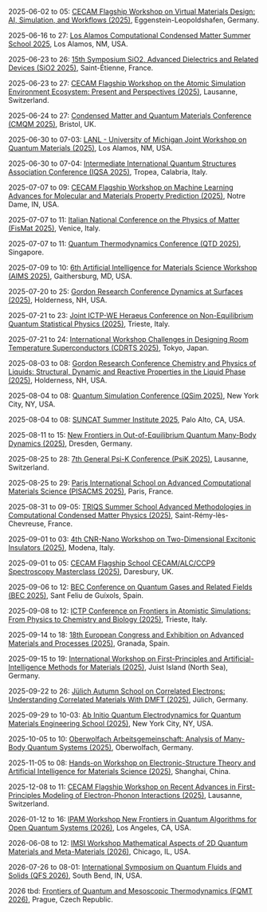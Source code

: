 2025-06-02 to 05: [CECAM Flagship Workshop on Virtual Materials Design: AI, Simulation, and Workflows (2025)](https://cecam.org/workshop-details/virtual-materials-design-ai-simulation-and-workflows-1398 "This workshop focuses on virtual materials design, covering AI-driven simulations, molecular dynamics, and automated workflows. Topics include machine learning for material properties, high-throughput screening, and applications in energy materials, emphasizing integrated computational design strategies."), Eggenstein-Leopoldshafen, Germany.

2025-06-16 to 27: [Los Alamos Computational Condensed Matter Summer School 2025](https://laccmss.github.io/2025/ "This summer school focuses on computational condensed matter physics, covering density functional theory, Monte Carlo methods, and molecular dynamics. Topics include quantum materials, superconductivity, and applications in energy, emphasizing computational techniques for material simulations."), Los Alamos, NM, USA.

2025-06-23 to 26: [15th Symposium SiO2, Advanced Dielectrics and Related Devices (SiO2 2025)](https://sio2-2025.sciencesconf.org/ "SiO2 2025 focuses on advanced dielectrics, covering silicon dioxide, high-k materials, and thin-film technologies. Topics include dielectric properties, interface engineering, and applications in microelectronics and photonics, emphasizing material advancements for next-generation devices."), Saint-Étienne, France.

2025-06-23 to 27: [CECAM Flagship Workshop on the Atomic Simulation Environment Ecosystem: Present and Perspectives (2025)](https://cecam.org/workshop-details/the-atomic-simulation-environment-ecosystem-present-and-perspectives-1373 "This workshop focuses on the Atomic Simulation Environment, covering computational tools for materials simulations, molecular dynamics, and quantum chemistry. Topics include workflow automation, materials discovery, and applications in nanotechnology, emphasizing open-source simulation ecosystems."), Lausanne, Switzerland.

2025-06-24 to 27: [Condensed Matter and Quantum Materials Conference (CMQM 2025)](https://iop.org/events/condensed-matter-and-quantum-materials-cmqm-2025 "CMQM 2025 explores condensed matter and quantum materials, covering topological insulators, superconductors, and spintronics. Topics include quantum phase transitions, material synthesis, and applications in quantum technologies, emphasizing theoretical and experimental material advancements."), Bristol, UK.

2025-06-30 to 07-03: [LANL - University of Michigan Joint Workshop on Quantum Materials (2025)](https://web.cvent.com/event/f9f269b6-7290-4bc2-bab3-e380a2747bfb/ "This workshop focuses on quantum materials, covering topological phases, quantum magnetism, and high-temperature superconductors. Topics include material synthesis, computational modeling, and applications in quantum electronics, emphasizing collaborative research in quantum material advancements."), Los Alamos, NM, USA.

2025-06-30 to 07-04: [Intermediate International Quantum Structures Association Conference (IQSA 2025)](https://sites.google.com/view/2025-iqsa-intermediate-tropea/home "IQSA 2025 focuses on quantum structures, covering quantum logic, operator algebras, and quantum materials. Topics include quantum coherence, topological materials, and applications in quantum computing, emphasizing mathematical and physical quantum structural frameworks."), Tropea, Calabria, Italy.

2025-07-07 to 09: [CECAM Flagship Workshop on Machine Learning Advances for Molecular and Materials Property Prediction (2025)](https://cecam.org/workshop-details/machine-learning-advances-for-molecular-and-materials-property-prediction-1443 "This workshop explores machine learning for molecular and materials property prediction, covering neural networks, graph-based models, and high-throughput screening. Topics include electronic structure, material design, and applications in energy and nanotechnology, emphasizing AI-driven material discovery."), Notre Dame, IN, USA.

2025-07-07 to 11: [Italian National Conference on the Physics of Matter (FisMat 2025)](https://eventi.cnism.it/fismat2025/ "FisMat 2025 focuses on condensed matter physics, covering quantum materials, superconductivity, and nanostructures. Topics include topological phases, spintronics, and photonics, with applications in quantum technologies and energy, emphasizing experimental and theoretical material science advancements."), Venice, Italy.

2025-07-07 to 11: [Quantum Thermodynamics Conference (QTD 2025)](https://qtd2025.quantumlah.org "QTD 2025 focuses on quantum thermodynamics, covering quantum heat engines, entropy production, and open quantum systems. Topics include quantum thermal machines, fluctuation theorems, and applications in quantum technologies, emphasizing theoretical and experimental quantum thermodynamic principles."), Singapore.

2025-07-09 to 10: [6th Artificial Intelligence for Materials Science Workshop (AIMS 2025)](https://www.nist.gov/news-events/events/2025/07/artificial-intelligence-materials-science-aims-workshop "AIMS 2025 focuses on AI for materials science, covering machine learning for property prediction, materials discovery, and synthesis optimization. Topics include neural networks, high-throughput screening, and applications in energy and electronics, emphasizing AI-driven material innovation."), Gaithersburg, MD, USA.

2025-07-20 to 25: [Gordon Research Conference Dynamics at Surfaces (2025)](https://grc.org/dynamics-at-surfaces-conference/2025/ "This conference explores surface dynamics, covering adsorption, diffusion, and surface reactions. Topics include catalytic surfaces, thin-film growth, and applications in materials science and nanotechnology, emphasizing experimental and computational studies of surface dynamical processes."), Holderness, NH, USA.

2025-07-21 to 23: [Joint ICTP-WE Heraeus Conference on Non-Equilibrium Quantum Statistical Physics (2025)](https://indico.ictp.it/event/10855 "This conference focuses on non-equilibrium quantum statistical physics, covering quantum transport, open quantum systems, and thermalization. Topics include quantum many-body dynamics, applications in condensed matter, emphasizing theoretical and computational non-equilibrium quantum phenomena."), Trieste, Italy.

2025-07-21 to 24: [International Workshop Challenges in Designing Room Temperature Superconductors (CDRTS 2025)](https://cdrts2025.wordpress.com "CDRTS 2025 focuses on room-temperature superconductors, covering high-Tc materials, computational design, and experimental synthesis. Topics include electronic structure, pairing mechanisms, and applications in energy and electronics, emphasizing advancements in superconductor material discovery."), Tokyo, Japan.

2025-08-03 to 08: [Gordon Research Conference Chemistry and Physics of Liquids: Structural, Dynamic and Reactive Properties in the Liquid Phase (2025)](https://grc.org/chemistry-and-physics-of-liquids-conference/2025/ "This conference explores liquid-phase chemistry and physics, covering structural dynamics, solvation, and reactive properties. Topics include ionic liquids, supercritical fluids, and applications in materials and biophysics, emphasizing experimental and computational studies of liquid systems."), Holderness, NH, USA.

2025-08-04 to 08: [Quantum Simulation Conference (QSim 2025)](https://qsimconference.org "QSim 2025 focuses on quantum simulation, covering analog and digital quantum simulators, quantum many-body systems, and quantum chemistry. Topics include applications in materials and condensed matter physics, emphasizing experimental and theoretical quantum simulation advancements."), New York City, NY, USA.

2025-08-04 to 08: [SUNCAT Summer Institute 2025](https://suncat.stanford.edu/events/suncat-summer-institute-2025 "Focuses on catalysis and quantum materials for sustainable energy. Topics include computational modeling of catalytic processes, surface chemistry, and electronic structure calculations, with applications in renewable energy and chemical conversion."), Palo Alto, CA, USA.

2025-08-11 to 15: [New Frontiers in Out-of-Equilibrium Quantum Many-Body Dynamics (2025)](https://pks.mpg.de/qudyn25 "This conference explores out-of-equilibrium quantum many-body dynamics, covering quantum thermalization, driven systems, and entanglement dynamics. Topics include applications in condensed matter and quantum simulation, emphasizing theoretical and experimental studies of non-equilibrium quantum systems."), Dresden, Germany.

2025-08-25 to 28: [7th General Psi-K Conference (PsiK 2025)](https://psik2025.net "PsiK 2025 focuses on computational materials science, covering density functional theory, electronic structure, and quantum simulations. Topics include topological materials, magnetism, and applications in energy and nanotechnology, emphasizing advanced computational methods for material properties."), Lausanne, Switzerland.

2025-08-25 to 29: [Paris International School on Advanced Computational Materials Science (PISACMS 2025)](https://pisacms.sciencesconf.org/ "PISACMS 2025 focuses on computational materials science, covering molecular dynamics, density functional theory, and machine learning. Topics include materials design, electronic properties, and applications in energy and nanotechnology, emphasizing advanced computational techniques for material discovery."), Paris, France.

2025-08-31 to 09-05: [TRIQS Summer School Advanced Methodologies in Computational Condensed Matter Physics (2025)](https://indico.flatironinstitute.org/event/4011/ "This summer school explores computational condensed matter physics, covering quantum Monte Carlo, dynamical mean-field theory, and tensor networks. Topics include strongly correlated systems, topological materials, and applications in electronics, emphasizing advanced computational methodologies."), Saint-Rémy-lès-Chevreuse, France.

2025-09-01 to 03: [4th CNR-Nano Workshop on Two-Dimensional Excitonic Insulators (2025)](https://excitonic-insulator.nano.cnr.it/workshop-2d-excitonic-insulator/ "Focuses on two-dimensional excitonic insulators in quantum materials. Topics include electronic properties, quantum simulations, and applications in condensed matter physics and nanotechnology."), Modena, Italy.

2025-09-01 to 05: [CECAM Flagship School CECAM/ALC/CCP9 Spectroscopy Masterclass (2025)](https://www.cecam.org/workshop-details/cecamalcccp9-spectroscopy-masterclass-1439 "Focuses on computational spectroscopy for quantum materials. Topics include advanced simulation techniques, electronic structure calculations, and spectroscopic methods like X-ray and optical spectroscopy. The masterclass covers software tools, density functional theory, and applications in condensed matter physics and materials science."), Daresbury, UK.

2025-09-06 to 12: [BEC Conference on Quantum Gases and Related Fields (BEC 2025)](https://indico.phys.ethz.ch/event/143/ "BEC 2025 explores Bose-Einstein condensates and quantum gases, covering ultracold atoms, superfluidity, and quantum simulations. Topics include applications in quantum computing, topological phases, and many-body physics, emphasizing experimental and theoretical quantum gas research."), Sant Feliu de Guíxols, Spain.

2025-09-08 to 12: [ICTP Conference on Frontiers in Atomistic Simulations: From Physics to Chemistry and Biology (2025)](https://indico.ictp.it/event/10863 "This conference explores atomistic simulations, covering molecular dynamics, quantum mechanics, and multiscale modeling. Topics include applications in condensed matter, chemical reactions, and biological systems, emphasizing computational methods for atomistic-level physical and chemical processes."), Trieste, Italy.

2025-09-14 to 18: [18th European Congress and Exhibition on Advanced Materials and Processes (2025)](https://euromat2025.com "This congress focuses on advanced materials, covering nanomaterials, composites, and functional materials. Topics include applications in energy, electronics, and biomedical engineering, emphasizing experimental and computational advances in material design, processing, and performance optimization."), Granada, Spain.

2025-09-15 to 19: [International Workshop on First-Principles and Artificial-Intelligence Methods for Materials (2025)](https://nomad.fhi.mpg.de/nomad_international_ws_juist_2025 "This workshop explores first-principles and AI methods for materials, covering density functional theory, machine learning potentials, and high-throughput screening. Topics include applications in energy materials and nanotechnology, emphasizing computational and AI-driven material discovery."), Juist Island (North Sea), Germany.

2025-09-22 to 26: [Jülich Autumn School on Correlated Electrons: Understanding Correlated Materials With DMFT (2025)](https://www.cond-mat.de/events/correl25/ "This school focuses on correlated materials, covering dynamical mean-field theory, strongly correlated systems, and quantum Monte Carlo. Topics include applications in superconductivity, magnetism, and topological materials, emphasizing computational methods for understanding electron correlations."), Jülich, Germany.

2025-09-29 to 10-03: [Ab Initio Quantum Electrodynamics for Quantum Materials Engineering School (2025)](https://events.simonsfoundation.org/event/dd5ef895-f71f-4dee-9d8a-a1382cc28ec8/summary?RefId=Summary "This school focuses on quantum electrodynamics for materials, covering ab initio methods, electron-photon interactions, and quantum simulations. Topics include applications in topological materials, photonics, and nanotechnology, emphasizing computational techniques for engineering quantum materials with tailored properties."), New York City, NY, USA.

2025-10-05 to 10: [Oberwolfach Arbeitsgemeinschaft: Analysis of Many-Body Quantum Systems (2025)](https://mfo.de/occasion/2541/www_view "This workshop explores many-body quantum systems, covering quantum Monte Carlo, tensor networks, and strongly correlated systems. Topics include applications in condensed matter, quantum chemistry, and quantum computing, emphasizing analytical and computational methods for complex quantum interactions."), Oberwolfach, Germany.

2025-11-05 to 08: [Hands-on Workshop on Electronic-Structure Theory and Artificial Intelligence for Materials Science (2025)](https://indico.ms1p.org/event/12/ "This workshop explores electronic-structure theory and AI, covering density functional theory, machine learning potentials, and high-throughput screening. Topics include applications in materials discovery, energy storage, and nanotechnology, emphasizing hands-on computational methods for material design and analysis."), Shanghai, China.

2025-12-08 to 11: [CECAM Flagship Workshop on Recent Advances in First-Principles Modeling of Electron-Phonon Interactions (2025)](https://cecam.org/workshop-details/recent-advances-in-first-principles-modeling-of-electron-phonon-interactions-1383 "This workshop explores electron-phonon interactions, covering first-principles modeling, phonon scattering, and transport properties. Topics include applications in superconductors, thermoelectrics, and nanotechnology, emphasizing computational methods for understanding electron-phonon coupling in quantum materials."), Lausanne, Switzerland.

2026-01-12 to 16: [IPAM Workshop New Frontiers in Quantum Algorithms for Open Quantum Systems (2026)](https://ipam.ucla.edu/programs/workshops/new-frontiers-in-quantum-algorithms-for-open-quantum-systems/ "This workshop explores quantum algorithms for open quantum systems, covering dissipative dynamics, quantum master equations, and quantum simulation. Topics include applications in condensed matter, quantum chemistry, and quantum computing, emphasizing computational methods for modeling open quantum systems."), Los Angeles, CA, USA.

2026-06-08 to 12: [IMSI Workshop Mathematical Aspects of 2D Quantum Materials and Meta-Materials (2026)](https://imsi.institute/activities/mathematical-aspects-of-2d-quantum-materials-and-meta-materials/ "This workshop explores 2D quantum materials and metamaterials, covering topological phases, electronic properties, and photonics. Topics include graphene, transition metal dichalcogenides, and metamaterial design, emphasizing mathematical and computational methods for quantum material properties and applications."), Chicago, IL, USA.

2026-07-26 to 08-01: [International Symposium on Quantum Fluids and Solids (QFS 2026)](https://people.umass.edu/qfs98/info1.htm "QFS 2026 explores quantum fluids and solids, covering superfluidity, Bose-Einstein condensates, and quantum phase transitions. Topics include applications in condensed matter and quantum technologies, emphasizing experimental and theoretical studies of quantum material behaviors."), South Bend, IN, USA.

2026 tbd: [Frontiers of Quantum and Mesoscopic Thermodynamics (FQMT 2026)](https://fqmt.fzu.cz/ "FQMT 2026 explores quantum and mesoscopic thermodynamics, covering quantum heat engines, non-equilibrium systems, and quantum transport. Topics include applications in nanotechnology and quantum computing, emphasizing theoretical and experimental studies of thermodynamic phenomena."), Prague, Czech Republic.

